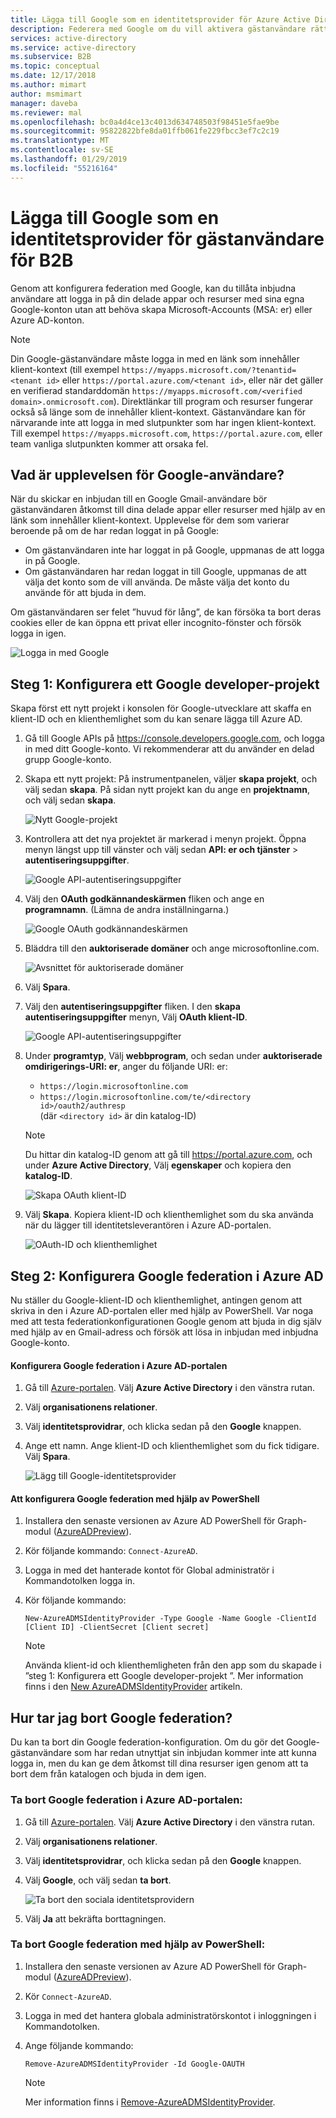```yaml
---
title: Lägga till Google som en identitetsprovider för Azure Active Directory B2B | Microsoft Docs
description: Federera med Google om du vill aktivera gästanvändare rätt att logga in på din Azure AD-appar med sina egna Gmail-konto
services: active-directory
ms.service: active-directory
ms.subservice: B2B
ms.topic: conceptual
ms.date: 12/17/2018
ms.author: mimart
author: msmimart
manager: daveba
ms.reviewer: mal
ms.openlocfilehash: bc0a4d4ce13c4013d634748503f98451e5fae9be
ms.sourcegitcommit: 95822822bfe8da01ffb061fe229fbcc3ef7c2c19
ms.translationtype: MT
ms.contentlocale: sv-SE
ms.lasthandoff: 01/29/2019
ms.locfileid: "55216164"
---
```

# <a name="add-google-as-an-identity-provider-for-b2b-guest-users"></a>Lägga till Google som en identitetsprovider för gästanvändare för B2B

Genom att konfigurera federation med Google, kan du tillåta inbjudna användare att logga in på din delade appar och resurser med sina egna Google-konton utan att behöva skapa Microsoft-Accounts (MSA: er) eller Azure AD-konton.  
> [!NOTE]
> Din Google-gästanvändare måste logga in med en länk som innehåller klient-kontext (till exempel `https://myapps.microsoft.com/?tenantid=<tenant id>` eller `https://portal.azure.com/<tenant id>`, eller när det gäller en verifierad standarddomän `https://myapps.microsoft.com/<verified domain>.onmicrosoft.com`). Direktlänkar till program och resurser fungerar också så länge som de innehåller klient-kontext. Gästanvändare kan för närvarande inte att logga in med slutpunkter som har ingen klient-kontext. Till exempel `https://myapps.microsoft.com`, `https://portal.azure.com`, eller team vanliga slutpunkten kommer att orsaka fel.
 
## <a name="what-is-the-experience-for-the-google-user"></a>Vad är upplevelsen för Google-användare?
När du skickar en inbjudan till en Google Gmail-användare bör gästanvändaren åtkomst till dina delade appar eller resurser med hjälp av en länk som innehåller klient-kontext. Upplevelse för dem som varierar beroende på om de har redan loggat in på Google:
  - Om gästanvändaren inte har loggat in på Google, uppmanas de att logga in på Google.
  - Om gästanvändaren har redan loggat in till Google, uppmanas de att välja det konto som de vill använda. De måste välja det konto du använde för att bjuda in dem.

Om gästanvändaren ser felet ”huvud för lång”, de kan försöka ta bort deras cookies eller de kan öppna ett privat eller incognito-fönster och försök logga in igen.

![Logga in med Google](media/google-federation/google-sign-in.png)

## <a name="step-1-configure-a-google-developer-project"></a>Steg 1: Konfigurera ett Google developer-projekt
Skapa först ett nytt projekt i konsolen för Google-utvecklare att skaffa en klient-ID och en klienthemlighet som du kan senare lägga till Azure AD. 
1. Gå till Google APIs på https://console.developers.google.com, och logga in med ditt Google-konto. Vi rekommenderar att du använder en delad grupp Google-konto.
2. Skapa ett nytt projekt: På instrumentpanelen, väljer **skapa projekt**, och välj sedan **skapa**. På sidan nytt projekt kan du ange en **projektnamn**, och välj sedan **skapa**.
   
   ![Nytt Google-projekt](media/google-federation/google-new-project.png)

3. Kontrollera att det nya projektet är markerad i menyn projekt. Öppna menyn längst upp till vänster och välj sedan **API: er och tjänster** > **autentiseringsuppgifter**.

   ![Google API-autentiseringsuppgifter](media/google-federation/google-api.png)
 
4. Välj den **OAuth godkännandeskärmen** fliken och ange en **programnamn**. (Lämna de andra inställningarna.)

   ![Google OAuth godkännandeskärmen](media/google-federation/google-oauth-consent-screen.png)

5. Bläddra till den **auktoriserade domäner** och ange microsoftonline.com.

   ![Avsnittet för auktoriserade domäner](media/google-federation/google-oauth-authorized-domains.png)

6. Välj **Spara**.

7. Välj den **autentiseringsuppgifter** fliken. I den **skapa autentiseringsuppgifter** menyn, Välj **OAuth klient-ID**.

   ![Google API-autentiseringsuppgifter](media/google-federation/google-api-credentials.png)

8. Under **programtyp**, Välj **webbprogram**, och sedan under **auktoriserade omdirigerings-URI: er**, anger du följande URI: er:
   - `https://login.microsoftonline.com` 
   - `https://login.microsoftonline.com/te/<directory id>/oauth2/authresp` <br>(där `<directory id>` är din katalog-ID)
   
    > [!NOTE]
    > Du hittar din katalog-ID genom att gå till https://portal.azure.com, och under **Azure Active Directory**, Välj **egenskaper** och kopiera den **katalog-ID**.

   ![Skapa OAuth klient-ID](media/google-federation/google-create-oauth-client-id.png)

9. Välj **Skapa**. Kopiera klient-ID och klienthemlighet som du ska använda när du lägger till identitetsleverantören i Azure AD-portalen.

   ![OAuth-ID och klienthemlighet](media/google-federation/google-auth-client-id-secret.png)

## <a name="step-2-configure-google-federation-in-azure-ad"></a>Steg 2: Konfigurera Google federation i Azure AD 
Nu ställer du Google-klient-ID och klienthemlighet, antingen genom att skriva in den i Azure AD-portalen eller med hjälp av PowerShell. Var noga med att testa federationkonfigurationen Google genom att bjuda in dig själv med hjälp av en Gmail-adress och försök att lösa in inbjudan med inbjudna Google-konto. 

#### <a name="to-configure-google-federation-in-the-azure-ad-portal"></a>Konfigurera Google federation i Azure AD-portalen 
1. Gå till [Azure-portalen](https://portal.azure.com). Välj **Azure Active Directory** i den vänstra rutan. 
2. Välj **organisationens relationer**.
3. Välj **identitetsprovidrar**, och klicka sedan på den **Google** knappen.
4. Ange ett namn. Ange klient-ID och klienthemlighet som du fick tidigare. Välj **Spara**. 

   ![Lägg till Google-identitetsprovider](media/google-federation/google-identity-provider.png)

#### <a name="to-configure-google-federation-by-using-powershell"></a>Att konfigurera Google federation med hjälp av PowerShell
1. Installera den senaste versionen av Azure AD PowerShell för Graph-modul ([AzureADPreview](https://www.powershellgallery.com/packages/AzureADPreview)).
2. Kör följande kommando: `Connect-AzureAD`.
3. Logga in med det hanterade kontot för Global administratör i Kommandotolken logga in.  
4. Kör följande kommando: 
   
   `New-AzureADMSIdentityProvider -Type Google -Name Google -ClientId [Client ID] -ClientSecret [Client secret]`
 
   > [!NOTE]
   > Använda klient-id och klienthemligheten från den app som du skapade i ”steg 1: Konfigurera ett Google developer-projekt ”. Mer information finns i den [New AzureADMSIdentityProvider](https://docs.microsoft.com/powershell/module/azuread/new-azureadmsidentityprovider?view=azureadps-2.0-preview) artikeln. 
 
## <a name="how-do-i-remove-google-federation"></a>Hur tar jag bort Google federation?
Du kan ta bort din Google federation-konfiguration. Om du gör det Google-gästanvändare som har redan utnyttjat sin inbjudan kommer inte att kunna logga in, men du kan ge dem åtkomst till dina resurser igen genom att ta bort dem från katalogen och bjuda in dem igen. 
 
### <a name="to-delete-google-federation-in-the-azure-ad-portal"></a>Ta bort Google federation i Azure AD-portalen: 
1. Gå till [Azure-portalen](https://portal.azure.com). Välj **Azure Active Directory** i den vänstra rutan. 
2. Välj **organisationens relationer**.
3. Välj **identitetsprovidrar**, och klicka sedan på den **Google** knappen.
4. Välj **Google**, och välj sedan **ta bort**. 
   
   ![Ta bort den sociala identitetsprovidern](media/google-federation/google-social-identity-providers.png)

1. Välj **Ja** att bekräfta borttagningen. 

### <a name="to-delete-google-federation-by-using-powershell"></a>Ta bort Google federation med hjälp av PowerShell: 
1. Installera den senaste versionen av Azure AD PowerShell för Graph-modul ([AzureADPreview](https://www.powershellgallery.com/packages/AzureADPreview)).
2. Kör `Connect-AzureAD`.  
4. Logga in med det hantera globala administratörskontot i inloggningen i Kommandotolken.  
5. Ange följande kommando:

    `Remove-AzureADMSIdentityProvider -Id Google-OAUTH`

   > [!NOTE]
   > Mer information finns i [Remove-AzureADMSIdentityProvider](https://docs.microsoft.com/powershell/module/azuread/Remove-AzureADMSIdentityProvider?view=azureadps-2.0-preview). 
